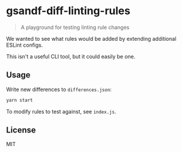 # gsandf-diff-linting-rules

> A playground for testing linting rule changes

We wanted to see what rules would be added by extending additional ESLint
configs.

This isn't a useful CLI tool, but it could easily be one.

## Usage

Write new differences to `differences.json`:

```sh
yarn start
```

To modify rules to test against, see `index.js`.

## License

MIT
